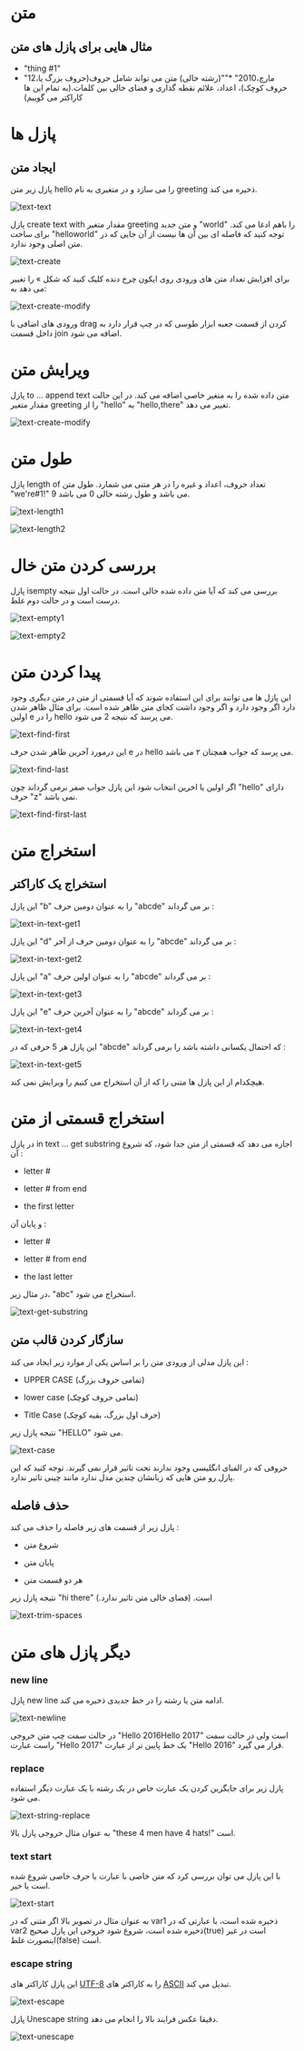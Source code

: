 # متن

## مثال هایی برای پازل های متن

* "thing #1"
* "12،مارچ،2010"
*""(رشته خالی)
متن می تواند شامل حروف(حروف بزرگ یا حروف کوچک)، اعداد، علائم نقطه گذاری و فضای خالی بین کلمات.(به تمام این ها کاراکتر می گوییم)


# پازل ها

## ایجاد متن

پازل زیر متن hello را می سازد و در متغیری به نام greeting ذخیره می کند.

![text-text](img/text-text.png)

پازل create text with مقدار متغیر greeting و متن جدید "world" را باهم ادغا می کند. برای ساخت "helloworld" توجه کنید که فاصله ای بین آن ها نیست از آن جایی که در متن اصلی وجود ندارد.

![text-create](img/text-create.png)

برای افزایش تعداد متن های ورودی روی ایکون چرخ دنده کلیک کنید که شکل » را تغییر می دهد به: 

![text-create-modify](img/text-create-modify.png)

ورودی های اضافی با drag کردن از قسمت جعبه ابزار طوسی که در چپ قرار دارد به داخل قسمت join اضافه می شود.

# ویرایش متن

پازل to ... append text متن داده شده را به متغیر خاصی اضافه می کند. در این حالت مقدار متغیر greeting را از "hello" به "hello,there" تغییر می دهد.

![text-create-modify](img/text-create-modify.png)

# طول متن

پازل length of تعداد حروف، اعداد و غیره را در هر متنی می شمارد. طول متن "we're#1!" 9 می باشد و طول رشته خالی 0 می باشد.

![text-length1](img/text-length1.png)

![text-length2](img/text-length2.png)

# بررسی کردن متن خال

پازل isempty بررسی می کند که آیا متن داده شده خالی است. در حالت اول نتیجه درست است و در حالت دوم غلط.

![text-empty1](img/text-empty1.png)

![text-empty2](img/text-empty2.png)

# پیدا کردن متن

این پازل ها می توانند برای این استفاده شوند که آیا قسمتی از متن در متن دیگری وجود دارد اگر وجود دارد و اگر وجود داشت کجای متن ظاهر شده است. برای مثال ظاهر شدن اولین e را در hello می پرسد که نتیجه 2 می شود.

![text-find-first](img/text-find-first.png)

این درمورد آخرین ظاهر شدن حرف e در hello می پرسد که جواب همچنان ۲ می باشد. 

![text-find-last](img/text-find-last.png)

اگر اولین یا اخرین انتخاب شود این پازل جواب صفر برمی گرداند چون "hello" دارای حرف "z" نمی باشد.

![text-find-first-last](img/text-find-first-last.png)

# استخراج متن

## استخراج یک کاراکتر

این پازل "b" را به عنوان دومین حرف "abcde" بر می گرداند :

![text-in-text-get1](img/text-in-text-get1.png)

این پازل "d" را به عنوان دومین حرف از آخر "abcde" بر می گرداند :

![text-in-text-get2](img/text-in-text-get2.png)

این پازل "a" را به عنوان اولین حرف "abcde" بر می گرداند :

![text-in-text-get3](img/text-in-text-get3.png)

این پازل "e" را به عنوان آخرین حرف "abcde" بر می گرداند :

![text-in-text-get4](img/text-in-text-get4.png)

این پازل هر 5 حرفی که در "abcde" که احتمال یکسانی داشته باشد را برمی گرداند :

![text-in-text-get5](img/text-in-text-get5.png)

هیچکدام از این پازل ها متنی را که از آن استخراج می کنیم را ویرایش نمی کند.

# استخراج قسمتی از متن

در پازل in text ... get substring اجازه می دهد که قسمتی از متن جدا شود، که شروع آن :

* letter #

* letter # from end

* the first letter

 و پایان آن :
 
 * letter #
 
 * letter # from end
 
 * the last letter

در مثال زیر، "abc" استخراج می شود.

![text-get-substring](img/text-get-substring.png)

## سازگار کردن قالب متن

این پازل مدلی از ورودی متن را بر اساس یکی از موارد زیر ایجاد می کند : 

* UPPER CASE (تمامی حروف بزرگ)

* lower case (تمامی حروف کوچک)

* Title Case (حرف اول بزرگ، بقیه کوچک)

نتیجه پازل زیر "HELLO" می شود.

![text-case](img/text-case.png)

حروفی که در الفبای انگلیسی وجود ندارند تحت تاثیر قرار نمی گیرند. توجه کنید که این پازل رو متن هایی که زبانشان چندین مدل ندارد مانند چینی تاثیر ندارد.

## حذف فاصله 

پازل زیر از قسمت های زیر فاصله را حذف می کند : 

* شروع متن

* پایان متن

* هر دو قسمت متن

نتیجه پازل زیر "hi  there" است.
(فضای خالی متن تاثیر ندارد.)

![text-trim-spaces](img/text-trim-spaces.png)

# دیگر پازل های متن

### new line

پازل new line ادامه متن یا رشته را در خط جدیدی ذخیره می کند.

![text-newline](img/text-newline.png)

در حالت سمت چپ متن خروجی "Hello 2016Hello 2017" است ولی در حالت سمت راست عبارت "Hello 2017" یک خط پایین تر از عبارت "Hello 2016" قرار می گیرد.

### replace

پازل زیر برای جایگزین کردن یک عبارت خاص در یک رشته با یک عبارت دیگر استفاده می شود.

![text-string-replace](img/text-string-replace.png)

به عنوان مثال خروجی پازل بالا "these 4 men have 4 hats!" است.

### text start

با این پازل می توان بررسی کرد که متن خاصی با عبارت یا حرف خاصی شروع شده است یا  خیر.

![text-start](img/text-start.png)

به عنوان مثال در تصویر بالا اگر متنی که در var1 ذخیره شده است، با عبارتی که در var2 ذخیره شده است، شروع شود خروجی این پازل صحیح(true) است در غیر اینصورت غلط(false) است.

### escape string

این پازل کاراکتر های [UTF-8](https://en.wikipedia.org/wiki/UTF-8) را به کاراکتر های [ASCII](https://en.wikipedia.org/wiki/ASCII) تبدیل می کند.

![text-escape](img/text-escape.png)

پازل Unescape string دقیقا عکس فرایند بالا را انجام می دهد.

![text-unescape](img/text-unescape.png)
